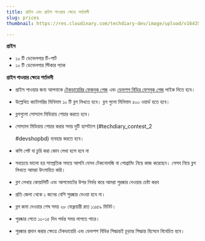 ```yaml
---
title: প্রাইস এবং প্রাইস পাওয়ার ক্ষেত্রে শর্তাবলী
slug: prices
thumbnail: https://res.cloudinary.com/techdiary-dev/image/upload/v1643555086/static-pages-assets/Screenshot_37_eegwar.png

---
```

**প্রাইস**

* ১০ টি ডেভেলপার টি-শার্ট
* ১০ টি ডেভেলপার স্টিকার প্যাক

**প্রাইস পাওয়ার ক্ষেত্রে শর্তাবলী**

* প্রাইস পাওয়ার জন্য আপনাকে [টেকডায়েরির ফেজবুক পেজ](https://www.facebook.com/techdiary.dev) এবং [ডেভশপ বিডির ফেসবুক পেজ](https://www.facebook.com/devshopbd) লাইক দিতে হবে।
* উল্লেখিত ক্যাটাগরির মিনিমাম ১০ টি ব্লগ লিখতে হবে। ব্লগ গুলো মিনিমাম ৫০০ ওয়ার্ড হতে হবে।
* ব্লগগুলো সোস্যাল মিডিয়ায় শেয়ার করতে হবে।
* সোস্যাল মিডিয়ায় শেয়ার করার সময় দুটি হ্যাশট্যাগ (#techdiary_contest_2

  \#devshopbd) ব্যবহার করতে হবে।
* কপি পেষ্ট বা চুরি করা কোন লেখা হলে হবে না
* সবচেয়ে ভালো হয় সাম্প্রতিক সময়ে আপনি যেসব টেকনোলজি বা পোগ্রামিং নিয়ে কাজ করেছেন। সেসব নিয়ে ব্লগ লিখতে আমরা উৎসাহিত করি।
* ব্লগ লেখার কোয়ালিটি এবং আপভোটের উপর নির্ভর করে আমরা পুরষ্কার দেওয়ার চেষ্টা করব
* প্রতি জেলা থেকে ১ জনের বেশি পুরষ্কার দেওয়া হবে না।
* ব্লগ জমা দেওয়ার শেষ সময় ২৮ ফেব্রুয়ারী রাত ১১ঃ৫৯ মিনিট।
* পুরষ্কার পেতে ১০-১৫ দিন পর্যন্ত সময় লাগতে পারে।
* পুরষ্কার প্রদান করার ক্ষেত্রে টেকডায়েরি এবং ডেভশপ বিডির সিদ্ধান্তই চূড়ান্ত সিদ্ধান্ত হিসেবে বিবেচিত হবে।